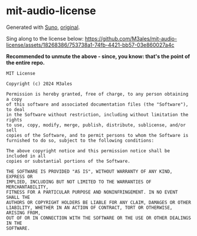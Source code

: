 # mit-audio-license

Generated with [Suno](https://suno.com/), [original](https://suno.com/song/e1a19ebc-2722-4128-994a-4e8df33a5fba).

Sing along to the license below:
https://github.com/M3ales/mit-audio-license/assets/18268386/753738a1-74fb-4421-bb57-03e860027a4c

**Recommended to unmute the above - since, you know: that's the point of the entire repo.**

```
MIT License

Copyright (c) 2024 M3ales

Permission is hereby granted, free of charge, to any person obtaining a copy
of this software and associated documentation files (the "Software"), to deal
in the Software without restriction, including without limitation the rights
to use, copy, modify, merge, publish, distribute, sublicense, and/or sell
copies of the Software, and to permit persons to whom the Software is
furnished to do so, subject to the following conditions:

The above copyright notice and this permission notice shall be included in all
copies or substantial portions of the Software.

THE SOFTWARE IS PROVIDED "AS IS", WITHOUT WARRANTY OF ANY KIND, EXPRESS OR
IMPLIED, INCLUDING BUT NOT LIMITED TO THE WARRANTIES OF MERCHANTABILITY,
FITNESS FOR A PARTICULAR PURPOSE AND NONINFRINGEMENT. IN NO EVENT SHALL THE
AUTHORS OR COPYRIGHT HOLDERS BE LIABLE FOR ANY CLAIM, DAMAGES OR OTHER
LIABILITY, WHETHER IN AN ACTION OF CONTRACT, TORT OR OTHERWISE, ARISING FROM,
OUT OF OR IN CONNECTION WITH THE SOFTWARE OR THE USE OR OTHER DEALINGS IN THE
SOFTWARE.
```
